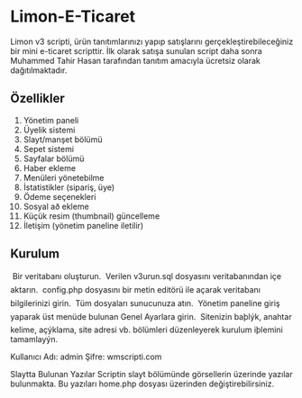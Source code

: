 # Limon-E-Ticaret

Limon v3 scripti, ürün tanıtımlarınızı yapıp satışlarını gerçekleştirebileceğiniz bir mini e-ticaret scripttir. İlk olarak satışa sunulan script daha sonra Muhammed Tahir Hasan tarafından tanıtım amacıyla ücretsiz olarak dağıtılmaktadır.

## Özellikler
  1. Yönetim paneli
  2. Üyelik sistemi
  3. Slayt/manşet bölümü
  4. Sepet sistemi
  5. Sayfalar bölümü
  6. Haber ekleme
  7. Menüleri yönetebilme
  8. İstatistikler (sipariş, üye)
  9. Ödeme seçenekleri
  10. Sosyal að ekleme
  11. Küçük resim (thumbnail) güncelleme
  12. İletişim (yönetim paneline iletilir)

## Kurulum
   Bir veritabanı oluşturun.
   Verilen v3urun.sql dosyasını veritabanından içe aktarın.
   config.php dosyasını bir metin editörü ile açarak veritabanı bilgilerinizi girin.
   Tüm dosyaları sunucunuza atın.
   Yönetim paneline giriş yaparak üst menüde bulunan Genel Ayarlara girin.
   Sitenizin baþlýk, anahtar kelime, açýklama, site adresi vb. bölümleri düzenleyerek kurulum iþlemini tamamlayýn.


Kullanıcı Adı: admin
Şifre: wmscripti.com

Slaytta Bulunan Yazılar
Scriptin slayt bölümünde görsellerin üzerinde yazılar bulunmakta. Bu yazıları home.php dosyası üzerinden değiştirebilirsiniz.
